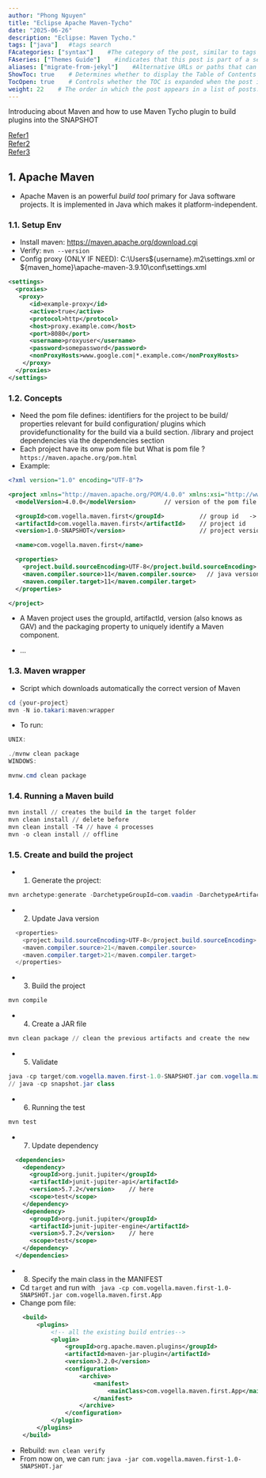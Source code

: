 ```yaml
---
author: "Phong Nguyen"
title: "Eclipse Apache Maven-Tycho"
date: "2025-06-26"
description: "Eclipse: Maven Tycho."
tags: ["java"]   #tags search
FAcategories: ["syntax"]    #The category of the post, similar to tags but usually for broader classification.
FAseries: ["Themes Guide"]    #indicates that this post is part of a series of related posts
aliases: ["migrate-from-jekyl"]    #Alternative URLs or paths that can be used to access this post, useful for redirects from old posts or similar content.
ShowToc: true    # Determines whether to display the Table of Contents (TOC) for the post.
TocOpen: true    # Controls whether the TOC is expanded when the post is loaded. 
weight: 22    # The order in which the post appears in a list of posts. Lower numbers make the post appear earlier.
---
```


Introducing about Maven and how to use Maven Tycho plugin to build plugins into the SNAPSHOT

[Refer1](https://www.vogella.com/tutorials/EclipseTycho/article.html)<br>
[Refer2](https://www.vogella.com/tutorials/ApacheMaven/article.html)<br>
[Refer3](https://www.vogella.com/tutorials/EclipseMaven/article.html)<br>

## 1. Apache Maven
- Apache Maven is an powerful *build tool* primary for Java software projects. It is implemented in Java which makes it platform-independent.

### 1.1. Setup Env
- Install maven: https://maven.apache.org/download.cgi
- Verify: `mvn --version`
- Config proxy (ONLY IF NEED): C:\Users\${username}\.m2\settings.xml or ${maven_home}\apache-maven-3.9.10\conf\settings.xml
```xml
<settings>
  <proxies>
   <proxy>
      <id>example-proxy</id>
      <active>true</active>
      <protocol>http</protocol>
      <host>proxy.example.com</host>
      <port>8080</port>
      <username>proxyuser</username>
      <password>somepassword</password>
      <nonProxyHosts>www.google.com|*.example.com</nonProxyHosts>
    </proxy>
  </proxies>
</settings>
```
### 1.2. Concepts
- Need the pom file defines: identifiers for the project to be build/ properties relevant for build configuration/ plugins which providefunctionality for the build via a build section. /library and project dependencies via the dependencies section
- Each project have its onw pom file but What is pom file ? `https://maven.apache.org/pom.html`
-  Example:
```xml
<?xml version="1.0" encoding="UTF-8"?>

<project xmlns="http://maven.apache.org/POM/4.0.0" xmlns:xsi="http://www.w3.org/2001/XMLSchema-instance" xsi:schemaLocation="http://maven.apache.org/POM/4.0.0 http://maven.apache.org/xsd/maven-4.0.0.xsd">
  <modelVersion>4.0.0</modelVersion>        // version of the pom file               

  <groupId>com.vogella.maven.first</groupId>          // group id   -> maven will build the package: <groupId>:<artifactId>:<version>   
  <artifactId>com.vogella.maven.first</artifactId>    // project id
  <version>1.0-SNAPSHOT</version>                     // project version    

  <name>com.vogella.maven.first</name>

  <properties>
    <project.build.sourceEncoding>UTF-8</project.build.sourceEncoding>
    <maven.compiler.source>11</maven.compiler.source>   // java version
    <maven.compiler.target>11</maven.compiler.target>   
  </properties>

</project>
```

- A Maven project uses the groupId, artifactId, version (also knows as GAV) and the packaging property to uniquely identify a Maven component.

- ...
### 1.3. Maven wrapper
- Script which downloads automatically the correct version of Maven
```powershell
cd {your-project}
mvn -N io.takari:maven:wrapper
```
- To run: 
```powershell 
UNIX:

./mvnw clean package
WINDOWS:

mvnw.cmd clean package
```

### 1.4. Running a Maven build

```powershell
mvn install // creates the build in the target folder
mvn clean install // delete before 
mvn clean install -T4 // have 4 processes  
mvn -o clean install // offline

```

### 1.5. Create and build the project
- 1. Generate the project:
```powershell
mvn archetype:generate -DarchetypeGroupId=com.vaadin -DarchetypeArtifactId=vaadin-archetype-application -DarchetypeVersion=7.1.8 -DgroupId=im.sma.testproject -DartifactId=testproject -Dversion=1.0 -Dpackaging=war
```

- 2. Update Java version
```powershell
  <properties>
    <project.build.sourceEncoding>UTF-8</project.build.sourceEncoding>
    <maven.compiler.source>21</maven.compiler.source>
    <maven.compiler.target>21</maven.compiler.target>
  </properties>
```
- 3. Build the project
```powershell
mvn compile
```

- 4. Create a JAR file
```powershell
mvn clean package // clean the previous artifacts and create the new
```

- 5. Validate
```powershell
java -cp target/com.vogella.maven.first-1.0-SNAPSHOT.jar com.vogella.maven.first.App
// java -cp snapshot.jar class
```

- 6. Running the test
```powershell
mvn test
```

- 7. Update dependency
```xml
  <dependencies>
    <dependency>
      <groupId>org.junit.jupiter</groupId>
      <artifactId>junit-jupiter-api</artifactId>
      <version>5.7.2</version>    // here
      <scope>test</scope>
    </dependency>
    <dependency>
      <groupId>org.junit.jupiter</groupId>
      <artifactId>junit-jupiter-engine</artifactId>
      <version>5.7.2</version>    // here
      <scope>test</scope>
    </dependency>
  </dependencies>
```
- 8. Specify the main class in the MANIFEST
- Cd `target` and run with ` java -cp com.vogella.maven.first-1.0-SNAPSHOT.jar com.vogella.maven.first.App`
- Change pom file:
```xml
    <build>
        <plugins>
            <!-- all the existing build entries-->
            <plugin>
                <groupId>org.apache.maven.plugins</groupId>
                <artifactId>maven-jar-plugin</artifactId>
                <version>3.2.0</version>
                <configuration>
                    <archive>
                        <manifest>
                            <mainClass>com.vogella.maven.first.App</mainClass>
                        </manifest>
                    </archive>
                </configuration>
            </plugin>
        </plugins>
    </build>
```
- Rebuild: `mvn clean verify`
- From now on, we can run: `java -jar com.vogella.maven.first-1.0-SNAPSHOT.jar`
